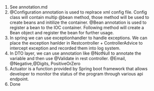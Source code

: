 1. See annotation.md
2. @Configuration annotation is used to replrace xml config file. Config class will contain multip @bean method, those method will be used to create beans and initilize the container. @Bean annotation is used to register a bean to the IOC container. Following method will create a Bean object and register the bean for further usage.
3. In spring we can use exceptionhandler to handle exceptions. We can place the exception hanlder in Restcontroller + ControllerAdvice to intercept exception and recorded them into log system.
4. In DTO layer, we can use annotation like @NotNull to annotate the variable and then use @Validate in rest controller. @Email, @Negative,@Digits, PositiveOrZero
5. Actuator is a function provided by Spring boot framework that allows developer to monitor the status of the program through various api endpoint.
6. Done



